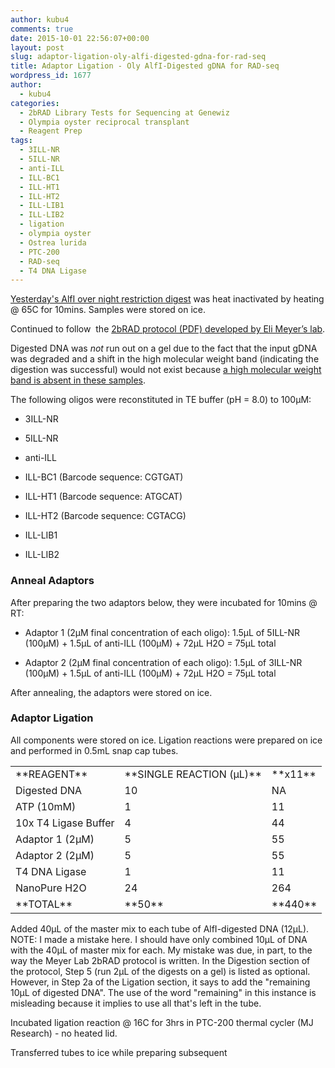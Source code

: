```yaml
---
author: kubu4
comments: true
date: 2015-10-01 22:56:07+00:00
layout: post
slug: adaptor-ligation-oly-alfi-digested-gdna-for-rad-seq
title: Adaptor Ligation - Oly AlfI-Digested gDNA for RAD-seq
wordpress_id: 1677
author:
  - kubu4
categories:
  - 2bRAD Library Tests for Sequencing at Genewiz
  - Olympia oyster reciprocal transplant
  - Reagent Prep
tags:
  - 3ILL-NR
  - 5ILL-NR
  - anti-ILL
  - ILL-BC1
  - ILL-HT1
  - ILL-HT2
  - ILL-LIB1
  - ILL-LIB2
  - ligation
  - olympia oyster
  - Ostrea lurida
  - PTC-200
  - RAD-seq
  - T4 DNA Ligase
---
```


[Yesterday's AlfI over night restriction digest](http://onsnetwork.org/kubu4/2015/09/30/restriction-digest-oly-gdna-for-rad-seq-walfi/) was heat inactivated by heating @ 65C for 10mins. Samples were stored on ice.

Continued to follow  the [2bRAD protocol (PDF) developed by Eli Meyer’s lab](https://github.com/sr320/LabDocs/blob/master/protocols/External_Protocols/2bRAD_11Aug2015.pdf).

Digested DNA was _not_ run out on a gel due to the fact that the input gDNA was degraded and a shift in the high molecular weight band (indicating the digestion was successful) would not exist because [a high molecular weight band is absent in these samples](http://onsnetwork.org/kubu4/2015/09/17/agarose-gel-olympia-oyster-whole-body-gdna-integrity-check/).

The following oligos were reconstituted in TE buffer (pH = 8.0) to 100μM:




    
  * 3ILL-NR

    
  * 5ILL-NR

    
  * anti-ILL

    
  * ILL-BC1 (Barcode sequence: CGTGAT)

    
  * ILL-HT1 (Barcode sequence: ATGCAT)

    
  * ILL-HT2 (Barcode sequence: CGTACG)

    
  * ILL-LIB1

    
  * ILL-LIB2





### Anneal Adaptors



After preparing the two adaptors below, they were incubated for 10mins @ RT:




    
  * Adaptor 1 (2μM final concentration of each oligo): 1.5μL of 5ILL-NR (100μM) + 1.5μL of anti-ILL (100μM) + 72μL H2O = 75μL total

    
  * Adaptor 2 (2μM final concentration of each oligo): 1.5μL of 3ILL-NR (100μM) + 1.5μL of anti-ILL (100μM) + 72μL H2O = 75μL total



After annealing, the adaptors were stored on ice.





### Adaptor Ligation



All components were stored on ice. Ligation reactions were prepared on ice and performed in 0.5mL snap cap tubes.

<table >
<tbody >
<tr >

<td >**REAGENT**
</td>

<td >**SINGLE REACTION (μL)**
</td>

<td >**x11**
</td>
</tr>
<tr >

<td >Digested DNA
</td>

<td >10
</td>

<td >NA
</td>
</tr>
<tr >

<td >ATP (10mM)
</td>

<td >1
</td>

<td >11
</td>
</tr>
<tr >

<td >10x T4 Ligase Buffer
</td>

<td >4
</td>

<td >44
</td>
</tr>
<tr >

<td >Adaptor 1 (2μM)
</td>

<td >5
</td>

<td >55
</td>
</tr>
<tr >

<td >Adaptor 2 (2μM)
</td>

<td >5
</td>

<td >55
</td>
</tr>
<tr >

<td >T4 DNA Ligase
</td>

<td >1
</td>

<td >11
</td>
</tr>
<tr >

<td >NanoPure H2O
</td>

<td >24
</td>

<td >264
</td>
</tr>
<tr >

<td >**TOTAL**
</td>

<td >**50**
</td>

<td >**440**
</td>
</tr>
</tbody>
</table>

Added 40μL of the master mix to each tube of AlfI-digested DNA (12μL). NOTE: I made a mistake here. I should have only combined 10μL of DNA with the 40μL of master mix for each. My mistake was due, in part, to the way the Meyer Lab 2bRAD protocol is written. In the Digestion section of the protocol, Step 5 (run 2μL of the digests on a gel) is listed as optional. However, in Step 2a of the Ligation section, it says to add the "remaining 10μL of digested DNA". The use of the word "remaining" in this instance is misleading because it implies to use all that's left in the tube.

Incubated ligation reaction @ 16C for 3hrs in PTC-200 thermal cycler (MJ Research) - no heated lid.

Transferred tubes to ice while preparing subsequent
